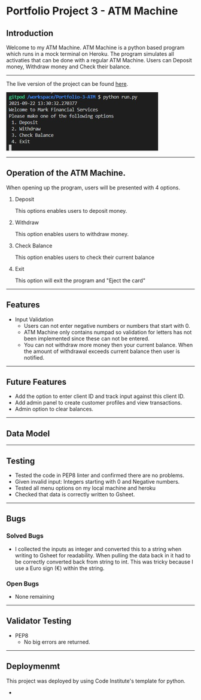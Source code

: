 # Portfolio Project 3 - ATM Machine

## Introduction

Welcome to my ATM Machine. ATM Machine is a python based program which runs in a mock terminal on Heroku. 
The program simulates all activaties that can be done with a regular ATM Machine.
Users can Deposit money, Withdraw money and Check their balance.

---

The live version of the project can be found [here](https://www.nu.nl).

![ATM Machine Interface](assets/images/ATM%20Interface.jpg)

---
## Operation of the ATM Machine.

When opening up the program, users will be presented with 4 options.

1. Deposit

   This options enables users to deposit money.

2. Withdraw

   This option enables users to withdraw money.

3. Check Balance

   This option enables users to check their current balance

4. Exit

   This option will exit the program and "Eject the card"

---
## Features

- Input Validation
  - Users can not enter negative numbers or numbers that start with 0.
  - ATM Machine only contains numpad so validation for letters has not been implemented since these can not be entered.
  - You can not withdraw more money then your current balance. When the amount of withdrawal exceeds current balance then user is notified.

---
## Future Features

- Add the option to enter client ID and track input against this client ID.
- Add admin panel to create customer profiles and view transactions.
- Admin option to clear balances.

---
## Data Model

---
## Testing

 - Tested the code in PEP8 linter and confirmed there are no problems.
 - Given invalid input: Integers starting with 0 and Negative numbers.
 - Tested all menu options on my local machine and heroku
 - Checked that data is correctly written to Gsheet.

---

## Bugs

### Solved Bugs
- I collected the inputs as integer and converted this to a string when writing to Gsheet for readability. When pulling the data back in it had to be correctly converted back from string to int. This was tricky because I use a Euro sign (€) within the string.    

### Open Bugs
- None remaining

---
## Validator Testing
- PEP8
  - No big errors are returned.

---

## Deploymenmt

This project was deployed by using Code Institute's template for python.

- 




